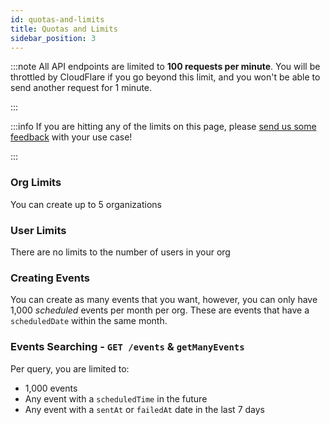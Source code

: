 ```yaml
---
id: quotas-and-limits
title: Quotas and Limits
sidebar_position: 3
---
```


:::note
All API endpoints are limited to **100 requests per minute**. You will be throttled by CloudFlare if you go beyond this limit, and you won't be able to send another request for 1 minute.

:::

:::info
If you are hitting any of the limits on this page, please [send us some feedback](https://app.jiter.dev/send-us-feedback?prompt=MakeSuggestion) with your use case!

:::

### Org Limits

You can create up to 5 organizations

### User Limits

There are no limits to the number of users in your org

### Creating Events

You can create as many events that you want, however, you can only have 1,000 _scheduled_ events per month per org. These are events that have a `scheduledDate` within the same month.

### Events Searching - `GET /events` & `getManyEvents`

Per query, you are limited to:

- 1,000 events
- Any event with a `scheduledTime` in the future
- Any event with a `sentAt` or `failedAt` date in the last 7 days
